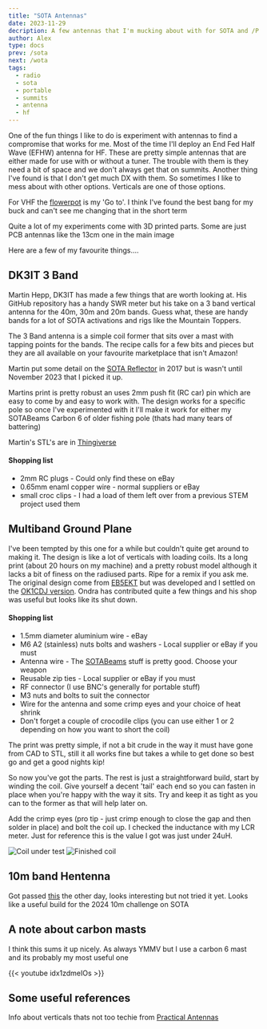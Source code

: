 ```yaml
---
title: "SOTA Antennas"
date: 2023-11-29
decription: A few antennas that I'm mucking about with for SOTA and /P
author: Alex
type: docs
prev: /sota
next: /wota
tags:
  - radio
  - sota
  - portable
  - summits
  - antenna
  - hf
---
```


One of the fun things I like to do is experiment with antennas to find a compromise that works for me. Most of the time I'll deploy an End Fed Half Wave (EFHW) antenna for HF. These are pretty simple antennas that are either made for use with or without a tuner. The trouble with them is they need a bit of space and we don't always get that on summits. Another thing I've found is that I don't get much DX with them. So sometimes I like to mess about with other options. Verticals are one of those options.

For VHF the [flowerpot](https://g7kse.co.uk/projects/flowerpot/) is my 'Go to'. I think I've found the best bang for my buck and can't see me changing that in the short term

Quite a lot of my experiments come with 3D printed parts. Some are just PCB antennas like the 13cm one in the main image

Here are a few of my favourite things....

## DK3IT 3 Band

Martin Hepp, DK3IT has made a few things that are worth looking at. His GitHub repository has a handy SWR meter but his take on a 3 band vertical antenna for the 40m, 30m and 20m bands. Guess what, these are handy bands for a lot of SOTA activations and rigs like the Mountain Toppers.

The 3 Band antenna is a simple coil former that sits over a mast with tapping points for the bands. The recipe calls for a few bits and pieces but they are all available on your favourite marketplace that isn't Amazon!

Martin put some detail on the [SOTA Reflector](https://reflector.sota.org.uk/t/sota-vertical-antenna-for-40-30-20m/15673) in 2017 but is wasn't until November 2023 that I picked it up. 

Martins print is pretty robust an uses 2mm push fit (RC car) pin which are easy to come by and easy to work with. The design works for a specific pole so once I've experimented with it I'll make it work for either my SOTABeams Carbon 6 of older fishing pole (thats had many tears of battering)

Martin's STL's are in [Thingiverse](https://www.thingiverse.com/thing:2450117)

#### Shopping list
* 2mm RC plugs - Could only find these on eBay
* 0.65mm enaml copper wire - normal suppliers or eBay
* small croc clips - I had a load of them left over from a previous STEM project used them

## Multiband Ground Plane

I've been tempted by this one for a while but couldn't quite get around to making it. The design is like a lot of verticals with loading coils. Its a long print (about 20 hours on my machine) and a pretty robust model although it lacks a bit of finess on the radiused parts. Ripe for a remix if you ask me. The original design come from [EB5EKT](https://www.youtube.com/watch?v=EyTAq1XbE1k) but was developed and I settled on the [OK1CDJ version](https://www.thingiverse.com/thing:2030237). Ondra has contributed quite a few things and his shop was useful but looks like its shut down.

#### Shopping list
* 1.5mm diameter aluminium wire - eBay 
* M6 A2 (stainless) nuts bolts and washers - Local supplier or eBay if you must
* Antenna wire - The [SOTABeams](https://www.sotabeams.co.uk/rf-cables-cords-and-wires/) stuff is pretty good. Choose your weapon
* Reusable zip ties - Local supplier or eBay if you must
* RF connector (I use BNC's generally for portable stuff)
* M3 nuts and bolts to suit the connector
* Wire for the antenna and some crimp eyes and your choice of heat shrink
* Don't forget a couple of crocodile clips (you can use either 1 or 2 depending on how you want to short the coil)

The print was pretty simple, if not a bit crude in the way it must have gone from CAD to STL, still it all works fine but takes a while to get done so best go and get a good nights kip!

So now you've got the parts. The rest is just a straightforward build, start by winding the coil. Give yourself a decent 'tail' each end so you can fasten in place when you're happy with the way it sits. Try and keep it as tight as you can to the former as that will help later on.

Add the crimp eyes (pro tip - just crimp enough to close the gap and then solder in place) and bolt the coil up. I checked the inductance with my LCR meter. Just for reference this is the value I got was just under 24uH.

![Coil under test](coil1.png#centre)
![Finished coil](coil2.png#centre)

## 10m band Hentenna

Got passed [this](https://hb9sota.ch/wp-content/uploads/2015/07/The-Hentenna-Pr%C3%A4sentation_EN-HAM16.pdf) the other day, looks interesting but not tried it yet. Looks like a useful build for the 2024 10m challenge on SOTA


## A note about carbon masts

I think this sums it up nicely. As always YMMV but I use a carbon 6 mast and its probably my most useful one

{{< youtube idx1zdmeIOs >}}

## Some useful references

Info about verticals thats not too techie from [Practical Antennas](https://practicalantennas.com/designs/verticals/5eights/)